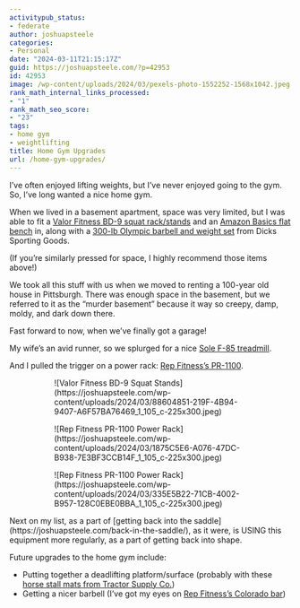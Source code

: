 ```yaml
---
activitypub_status:
- federate
author: joshuapsteele
categories:
- Personal
date: "2024-03-11T21:15:17Z"
guid: https://joshuapsteele.com/?p=42953
id: 42953
image: /wp-content/uploads/2024/03/pexels-photo-1552252-1568x1042.jpeg
rank_math_internal_links_processed:
- "1"
rank_math_seo_score:
- "23"
tags:
- home gym
- weightlifting
title: Home Gym Upgrades
url: /home-gym-upgrades/
---
```


I’ve often enjoyed lifting weights, but I’ve never enjoyed going to the gym. So, I’ve long wanted a nice home gym.

When we lived in a basement apartment, space was very limited, but I was able to fit a [Valor Fitness BD-9 squat rack/stands](https://valorfitness.com/products/bd-9-independent-power-squat-stands) and an [Amazon Basics flat bench](https://amzn.to/3Tawich) in, along with a [300-lb Olympic barbell and weight set](https://www.dickssportinggoods.com/p/fitness-gear-300-lbolympic-weight-set-16fgeu300lbstwth7brb/16fgeu300lbstwth7brb) from Dicks Sporting Goods.

(If you’re similarly pressed for space, I highly recommend those items above!)

We took all this stuff with us when we moved to renting a 100-year old house in Pittsburgh. There was enough space in the basement, but we referred to it as the “murder basement” because it way so creepy, damp, moldy, and dark down there.

Fast forward to now, when we’ve finally got a garage!

My wife’s an avid runner, so we splurged for a nice [Sole F-85 treadmill](https://www.soletreadmills.com/products/sole-f85).

And I pulled the trigger on a power rack: [Rep Fitness’s PR-1100](https://repfitness.com/products/pr-1100-power-rack).

<figure class="wp-block-gallery has-nested-images columns-default is-cropped wp-block-gallery-1 is-layout-flex wp-block-gallery-is-layout-flex"><figure class="wp-block-image size-medium">![Valor Fitness BD-9 Squat Stands](https://joshuapsteele.com/wp-content/uploads/2024/03/88604851-219F-4B94-9407-A6F57BA76469_1_105_c-225x300.jpeg)</figure><figure class="wp-block-image size-medium">![Rep Fitness PR-1100 Power Rack](https://joshuapsteele.com/wp-content/uploads/2024/03/1875C5E6-A076-47DC-B938-7E3BF3CCB14F_1_105_c-225x300.jpeg)</figure><figure class="wp-block-image size-medium">![Rep Fitness PR-1100 Power Rack](https://joshuapsteele.com/wp-content/uploads/2024/03/335E5B22-71CB-4002-B957-128C0EBE0BBA_1_105_c-225x300.jpeg)</figure></figure>Next on my list, as a part of [getting back into the saddle](https://joshuapsteele.com/back-in-the-saddle/), as it were, is USING this equipment more regularly, as a part of getting back into shape.

Future upgrades to the home gym include:

- Putting together a deadlifting platform/surface (probably with these [horse stall mats from Tractor Supply Co.](https://www.tractorsupply.com/tsc/product/4-ft-x-6-ft-x-3-4-in-thick-rubber-stall-mat))
- Getting a nicer barbell (I’ve got my eyes on [Rep Fitness’s Colorado bar](https://repfitness.com/products/colorado-bar-20kg))
